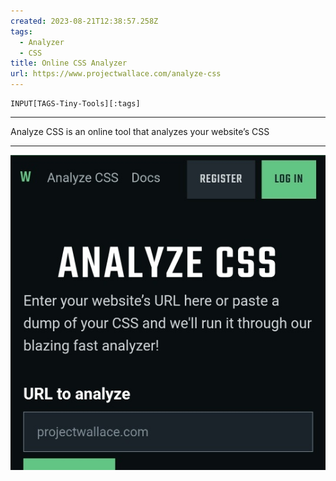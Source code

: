 ```yaml
---
created: 2023-08-21T12:38:57.258Z
tags: 
  - Analyzer
  - CSS
title: Online CSS Analyzer
url: https://www.projectwallace.com/analyze-css
---
```

```meta-bind
INPUT[TAGS-Tiny-Tools][:tags]
```

___
Analyze CSS is an online tool that analyzes your website’s CSS
___

![](_attachments/online-css-analyzer.jpg)
